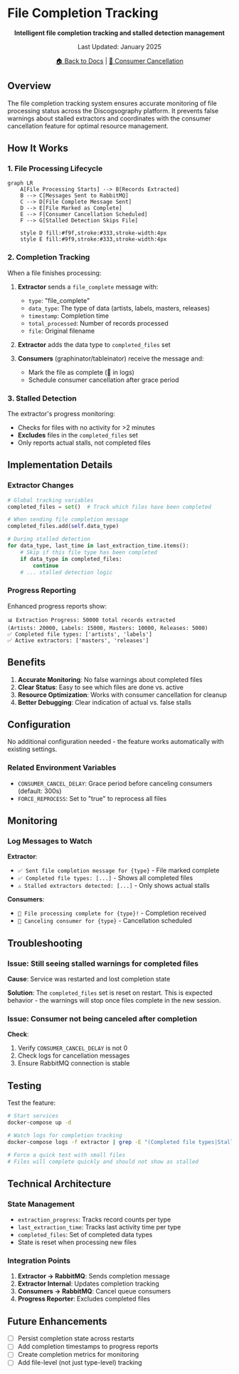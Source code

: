 # File Completion Tracking

<div align="center">

**Intelligent file completion tracking and stalled detection management**

Last Updated: January 2025

[🏠 Back to Docs](README.md) | [🔄 Consumer Cancellation](consumer-cancellation.md)

</div>

## Overview

The file completion tracking system ensures accurate monitoring of file processing status across the Discogsography platform. It prevents false warnings about stalled extractors and coordinates with the consumer cancellation feature for optimal resource management.

## How It Works

### 1. File Processing Lifecycle

```mermaid
graph LR
    A[File Processing Starts] --> B[Records Extracted]
    B --> C[Messages Sent to RabbitMQ]
    C --> D[File Complete Message Sent]
    D --> E[File Marked as Complete]
    E --> F[Consumer Cancellation Scheduled]
    F --> G[Stalled Detection Skips File]

    style D fill:#f9f,stroke:#333,stroke-width:4px
    style E fill:#9f9,stroke:#333,stroke-width:4px
```

### 2. Completion Tracking

When a file finishes processing:

1. **Extractor** sends a `file_complete` message with:

   - `type`: "file_complete"
   - `data_type`: The type of data (artists, labels, masters, releases)
   - `timestamp`: Completion time
   - `total_processed`: Number of records processed
   - `file`: Original filename

1. **Extractor** adds the data type to `completed_files` set

1. **Consumers** (graphinator/tableinator) receive the message and:

   - Mark the file as complete (🎉 in logs)
   - Schedule consumer cancellation after grace period

### 3. Stalled Detection

The extractor's progress monitoring:

- Checks for files with no activity for >2 minutes
- **Excludes** files in the `completed_files` set
- Only reports actual stalls, not completed files

## Implementation Details

### Extractor Changes

```python
# Global tracking variables
completed_files = set()  # Track which files have been completed

# When sending file completion message
completed_files.add(self.data_type)

# During stalled detection
for data_type, last_time in last_extraction_time.items():
    # Skip if this file type has been completed
    if data_type in completed_files:
        continue
    # ... stalled detection logic
```

### Progress Reporting

Enhanced progress reports show:

```
📊 Extraction Progress: 50000 total records extracted
(Artists: 20000, Labels: 15000, Masters: 10000, Releases: 5000)
✅ Completed file types: ['artists', 'labels']
✅ Active extractors: ['masters', 'releases']
```

## Benefits

1. **Accurate Monitoring**: No false warnings about completed files
1. **Clear Status**: Easy to see which files are done vs. active
1. **Resource Optimization**: Works with consumer cancellation for cleanup
1. **Better Debugging**: Clear indication of actual vs. false stalls

## Configuration

No additional configuration needed - the feature works automatically with existing settings.

### Related Environment Variables

- `CONSUMER_CANCEL_DELAY`: Grace period before canceling consumers (default: 300s)
- `FORCE_REPROCESS`: Set to "true" to reprocess all files

## Monitoring

### Log Messages to Watch

**Extractor**:

- `✅ Sent file completion message for {type}` - File marked complete
- `✅ Completed file types: [...]` - Shows all completed files
- `⚠️ Stalled extractors detected: [...]` - Only shows actual stalls

**Consumers**:

- `🎉 File processing complete for {type}!` - Completion received
- `🔌 Canceling consumer for {type}` - Cancellation scheduled

## Troubleshooting

### Issue: Still seeing stalled warnings for completed files

**Cause**: Service was restarted and lost completion state

**Solution**: The `completed_files` set is reset on restart. This is expected behavior - the warnings will stop once files complete in the new session.

### Issue: Consumer not being canceled after completion

**Check**:

1. Verify `CONSUMER_CANCEL_DELAY` is not 0
1. Check logs for cancellation messages
1. Ensure RabbitMQ connection is stable

## Testing

Test the feature:

```bash
# Start services
docker-compose up -d

# Watch logs for completion tracking
docker-compose logs -f extractor | grep -E "(Completed file types|Stalled extractors)"

# Force a quick test with small files
# Files will complete quickly and should not show as stalled
```

## Technical Architecture

### State Management

- `extraction_progress`: Tracks record counts per type
- `last_extraction_time`: Tracks last activity time per type
- `completed_files`: Set of completed data types
- State is reset when processing new files

### Integration Points

1. **Extractor → RabbitMQ**: Sends completion message
1. **Extractor Internal**: Updates completion tracking
1. **Consumers → RabbitMQ**: Cancel queue consumers
1. **Progress Reporter**: Excludes completed files

## Future Enhancements

- [ ] Persist completion state across restarts
- [ ] Add completion timestamps to progress reports
- [ ] Create completion metrics for monitoring
- [ ] Add file-level (not just type-level) tracking
